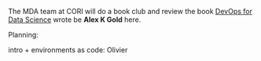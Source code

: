 
The MDA team at CORI will do a book club and review the book [DevOps for Data Science](https://do4ds.com/) wrote be **Alex K Gold** here. 

Planning:

intro + environments as code: Olivier


